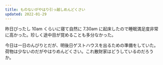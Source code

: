 ```yaml
---
title: ものないがやはり引っ越しめんどくさい
updated: 2022-01-29
---
```


昨日ぴったし 10am くらいに寝て自然に 7.30am に起床したので睡眠満足度非常に高かった。珍しく途中目が覚めることも多分なかった。

今日は一日のんびりとだが、明後日ゲストハウスを出るための準備をしていた。荷物は少ないのだがやはりめんどくさい。これ散財家はどうしているのだろうか。
